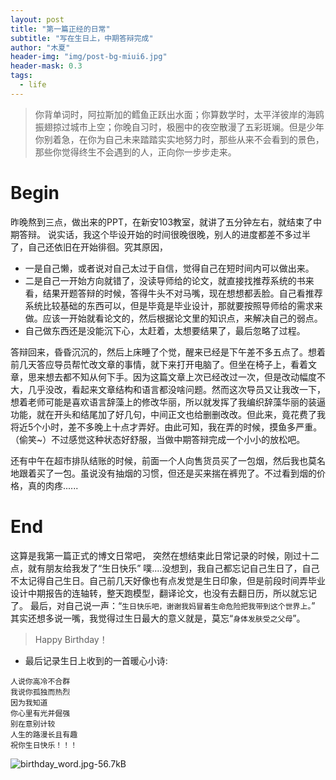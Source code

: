 ```yaml
---
layout: post
title: "第一篇正经的日常"
subtitle: "写在生日上，中期答辩完成"
author: "木夏"
header-img: "img/post-bg-miui6.jpg"
header-mask: 0.3
tags:
  - life
---
```


> 你背单词时，阿拉斯加的鳕鱼正跃出水面；你算数学时，太平洋彼岸的海鸥振翅掠过城市上空；你晚自习时，极圈中的夜空散漫了五彩斑斓。但是少年你别着急，在你为自己未来踏踏实实地努力时，那些从来不会看到的景色，那些你觉得终生不会遇到的人，正向你一步步走来。



# Begin

昨晚熬到三点，做出来的PPT，在新安103教室，就讲了五分钟左右，就结束了中期答辩。
说实话，我这个毕设开始的时间很晚很晚，别人的进度都差不多过半了，自己还依旧在开始徘徊。究其原因，
- 一是自己懒，或者说对自己太过于自信，觉得自己在短时间内可以做出来。
- 二是自己一开始方向就错了，没读导师给的论文，就直接找推荐系统的书来看，结果开题答辩的时候，答得牛头不对马嘴，现在想想都丢脸。自己看推荐系统比较基础的东西可以，但是毕竟是毕业设计，那就要按照导师给的需求来做。应该一开始就看论文的，然后根据论文里的知识点，来解决自己的弱点。
- 自己做东西还是没能沉下心，太赶着，太想要结果了，最后忽略了过程。

答辩回来，昏昏沉沉的，然后上床睡了个觉，醒来已经是下午差不多五点了。想着前几天答应导员帮忙改文章的事情，就下来打开电脑了。但坐在椅子上，看着文章，思来想去都不知从何下手。因为这篇文章上次已经改过一次，但是改动幅度不大，几乎没改，看起来文章结构和语言都没啥问题。然而这次导员又让我改一下，想着老师可能是喜欢语言辞藻上的修改华丽，所以就发挥了我编织辞藻华丽的装逼功能，就在开头和结尾加了好几句，中间正文也给删删改改。但此来，竟花费了我将近5个小时，差不多晚上十点才弄好。由此可知，我在弄的时候，摸鱼多严重。（偷笑~）不过感觉这种状态好舒服，当做中期答辩完成一个小小的放松吧。

还有中午在超市排队结账的时候，前面一个人向售货员买了一包烟，然后我也莫名地跟着买了一包。虽说没有抽烟的习惯，但还是买来揣在裤兜了。不过看到烟的价格，真的肉疼......



# End
这算是我第一篇正式的博文日常吧，
突然在想结束此日常记录的时候，刚过十二点，就有朋友给我发了“生日快乐”
噗....没想到，我自己都忘记自己生日了，自己不太记得自己生日。自己前几天好像也有点发觉是生日印象，但是前段时间弄毕业设计中期报告的连轴转，整天跑模型，翻译论文，也没有去翻日历，所以就忘记了。
最后，对自己说一声：“`生日快乐吧，谢谢我妈冒着生命危险把我带到这个世界上。`”
其实还想多说一嘴，我觉得过生日最大的意义就是，莫忘“`身体发肤受之父母`”。
>  Happy Birthday！

- 最后记录生日上收到的一首暖心小诗:

 ```
人说你高冷不合群
我说你孤独而热烈
因为我知道
你心里有光并倔强
别在意别计较
人生的路漫长且有趣
祝你生日快乐！！！
 ```



![birthday_word.jpg-56.7kB][1]




  [1]: http://static.zybuluo.com/Team/vrk3hfblhq51s6ov9q6ttihb/birthday_word.jpg
